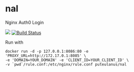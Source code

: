 # nal
Nginx Auth0 Login

[![](https://badgen.net/docker/size/puteulanus/nal)](https://hub.docker.com/r/puteulanus/nal)
[![Build Status](https://travis-ci.com/puteulanus/nal.svg?branch=master)](https://travis-ci.com/puteulanus/nal)

Run with 
```
docker run -d -p 127.0.0.1:8086:80 -e 'PROXY_URL=http://172.17.0.1:8085' \
-e 'DOMAIN=YOUR_DOMAIN' -e 'CLIENT_ID=YOUR_CLIENT_ID' \
-v `pwd`/rule.conf:/etc/nginx/rule.conf puteulanus/nal
```
